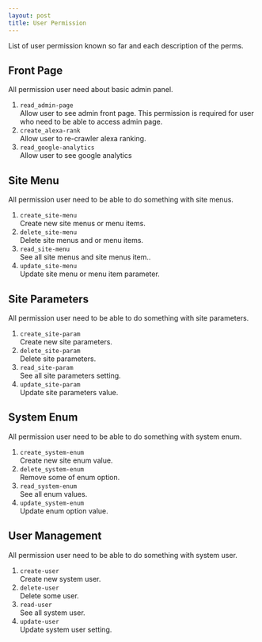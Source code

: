 ```yaml
---
layout: post
title: User Permission
---
```


List of user permission known so far and each description of the perms.

Front Page
----------

All permission user need about basic admin panel.

1. `read_admin-page`  
Allow user to see admin front page. This permission is required for user who need
to be able to access admin page.
2. `create_alexa-rank`  
Allow user to re-crawler alexa ranking.
3. `read_google-analytics`  
Allow user to see google analytics

Site Menu
---------

All permission user need to be able to do something with site menus.

1. `create_site-menu`  
Create new site menus or menu items.
2. `delete_site-menu`  
Delete site menus and or menu items.
3. `read_site-menu`  
See all site menus and site menus item..
4. `update_site-menu`  
Update site menu or menu item parameter.

Site Parameters
---------------

All permission user need to be able to do something with site parameters.

1. `create_site-param`  
Create new site parameters.
2. `delete_site-param`  
Delete site parameters.
3. `read_site-param`  
See all site parameters setting.
4. `update_site-param`  
Update site parameters value.


System Enum
-----------

All permission user need to be able to do something with system enum.

1. `create_system-enum`  
Create new site enum value.
2. `delete_system-enum`  
Remove some of enum option.
3. `read_system-enum`  
See all enum values.
4. `update_system-enum`  
Update enum option value.


User Management
---------------

All permission user need to be able to do something with system user.

1. `create-user`  
Create new system user.
2. `delete-user`  
Delete some user.
3. `read-user`  
See all system user.
4. `update-user`  
Update system user setting.